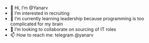 - 👋 Hi, I’m @Yanarv
- 👀 I’m interested in recruiting
- 🌱 I’m currently learning leadership because programming is too complicated for my brain
- 💞️ I’m looking to collaborate on sourcing of IT roles
- 📫 How to reach me: telegram @yanarv
